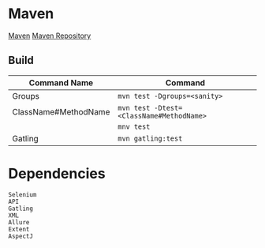 # Maven
[Maven](https://maven.apache.org/plugins/index.html)
[Maven Repository](https://mvnrepository.com/)
## Build
| Command Name         | Command                                  |
|----------------------|------------------------------------------|
| Groups               | `mvn test -Dgroups=<sanity>`             |
| ClassName#MethodName | `mvn test -Dtest=<ClassName#MethodName>` |
|                      | `mnv test`                               |
| Gatling              | `mvn gatling:test`                       |

# Dependencies
    Selenium
    API
    Gatling
    XML
    Allure
    Extent
    AspectJ